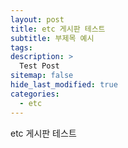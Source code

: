 ```yaml
---
layout: post
title: etc 게시판 테스트
subtitle: 부제목 예시
tags: 
description: >
  Test Post
sitemap: false
hide_last_modified: true
categories:
  - etc
---
```


etc 게시판 테스트